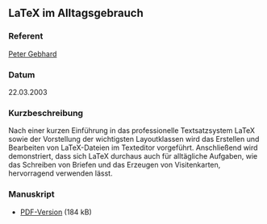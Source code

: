 ## LaTeX im Alltagsgebrauch


### Referent
[Peter Gebhard](mailto:usul@inga.augusta.de)

### Datum
 22.03.2003

### Kurzbeschreibung
Nach einer kurzen Einführung in das professionelle Textsatzsystem LaTeX sowie
der Vorstellung der wichtigsten Layoutklassen wird das Erstellen und Bearbeiten
von LaTeX-Dateien im Texteditor vorgeführt. Anschließend wird demonstriert,
dass sich LaTeX durchaus auch für alltägliche Aufgaben, wie das Schreiben von
Briefen und das Erzeugen von Visitenkarten, hervorragend verwenden lässt.

### Manuskript

* [PDF-Version](/download/Vortraege/LaTeX_im_Alltag.pdf) (184 kB)
